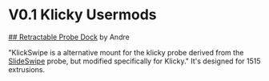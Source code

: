 # V0.1 Klicky Usermods

[## Retractable Probe Dock](./KlickSwipe/) by Andre

"KlickSwipe is a alternative mount for the klicky probe derived from the [SlideSwipe](https://github.com/chestwood96/SlideSwipe/) probe, but modified specifically for Klicky."
It's designed for 1515 extrusions.
